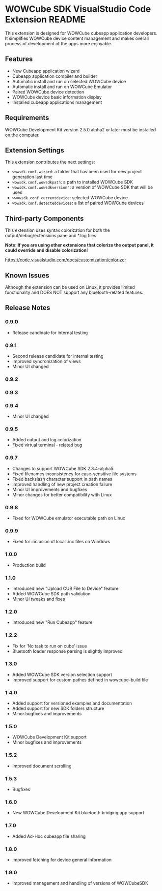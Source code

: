 # WOWCube SDK VisualStudio Code Extension README

This extension is designed for WOWCube cubeapp application developers. It simplifies WOWCube device content management and makes overall process of development of the apps more enjoyable.

## Features

* New Cubeapp application wizard
* Cubeapp application compiler and builder
* Automatic install and run on selected WOWCube device
* Automatic install and run on WOWCube Emulator 
* Paired WOWCube device detection
* WOWCube device basic information display
* Installed cubeapp applications management 

## Requirements

 WOWCube Development Kit version 2.5.0 alpha2 or later must be installed on the computer.

## Extension Settings

This extension contributes the next settings:

* `wowsdk.conf.wizard`: a folder that has been used for new project generation last time
* `wowsdk.conf.wowsdkpath`: a path to installed WOWCube SDK
* `wowsdk.conf.wowsdkversion"`: a version of WOWCube SDK that will be used
* `wwowsdk.conf.currentdevice`: selected WOWCube device
* `wowsdk.conf.detecteddevices`: a list of paired WOWCube devices


## Third-party Components

This extension uses syntax colorization for both the output/debug/extensions pane and *.log files.

**Note: If you are using other extensions that colorize the output panel, it could override and disable colorization!**

https://code.visualstudio.com/docs/customization/colorizer


## Known Issues

Although the extension can be used on Linux, it provides limited functionality and DOES NOT support any bluetooth-related features. 

## Release Notes

### 0.9.0

* Release candidate for internal testing

### 0.9.1

* Second release candidate for internal testing
* Improved syncronization of views
* Minor UI changed

### 0.9.2
### 0.9.3
### 0.9.4
* Minor UI changed

### 0.9.5
* Added output and log colorization
* Fixed virtual terminal - related bug

### 0.9.7
* Changes to support WOWCube SDK 2.3.4-alpha5
* Fixed filenames inconsistency for case-sensitive file systems
* Fixed backslash character support in path names
* Improved handling of new project creation failure
* Minor UI improvements and bugfixes
* Minor changes for better compatibility with Linux

### 0.9.8
* Fixed for WOWCube emulator executable path on Linux

### 0.9.9
* Fixed for inclusion of local .inc files on Windows

### 1.0.0
* Production build

### 1.1.0
* Introduced new "Upload CUB File to Device" feature
* Added WOWCube SDK path validation
* Minor UI tweaks and fixes

### 1.2.0
* Introduced new "Run Cubeapp" feature

### 1.2.2
* Fix for 'No task to run on cube' issue
* Bluetooth loader response parsing is slightly improved

### 1.3.0
* Added WOWCube SDK version selection support
* Improved support for custom pathes defined in wowcube-build file

### 1.4.0
* Added support for versioned examples and documentation 
* Added support for new SDK folders structure
* Minor bugfixes and improvements

### 1.5.0
* WOWCube Development Kit support
* Minor bugfixes and improvements

### 1.5.2
* Improved document scrolling

### 1.5.3
* Bugfixes

### 1.6.0
* New WOWCube Development Kit bluetooth bridging app support

### 1.7.0
* Added Ad-Hoc cubeapp file sharing 

### 1.8.0
* Improved fetching for device general information 

### 1.9.0
* Improved management and handling of versions of WOWCubeSDK 